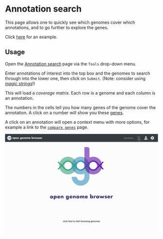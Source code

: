 <link rel="shortcut icon" type="image/svg+xml" href="/opengenomebrowser/favicon.svg">

# Annotation search

This page allows one to quickly see which genomes cover which annotations, and to go further to explore the genes.

Click [here](https://opengenomebrowser.bioinformatics.unibe.ch/annotation-search/?annotations=EC%3A2.4.1.18+FAD-dependent!!!oxidoreductase+GO%3A0008986+K00231+R02120&genomes=%40tax%3ABacteria)
for an example.

## Usage

Open the [Annotation search](https://opengenomebrowser.bioinformatics.unibe.ch/annotation-search/) page via the `Tools` drop-down menu.

Enter annotations of interest into the top box and the genomes to search through into the lower one, then click on `Submit`.
(Note: consider using [_magic strings_](../tutorials/magic-strings.md)!)

This will load a _coverage matrix_. Each row is a genome and each column is an annotation.

The numbers in the cells tell you how many genes of the genome cover the annotation. A click on a number will show you
these [genes](../tutorials/gene.md).

A click on an annotation will open a context menu with more options, for example a link to the [`compare genes`](../tutorials/compare-genes.md) page.

![annnotation search demo](../media/annotation-search.apng)
